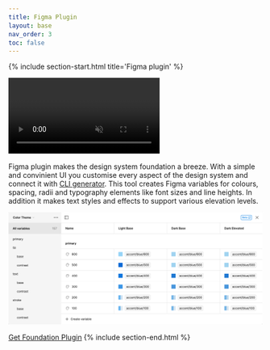 ```yaml
---
title: Figma Plugin
layout: base
nav_order: 3
toc: false
---
```


{% include section-start.html title='Figma plugin' %}

<div class="width-full overflow-hidden flex items-center justify-center rounded-md">
    <!-- <img src="./video/plugin-demo.gif" alt="Figma variables preview"> -->
    <video autoplay loop muted>
        <source src="./video/plugin-demo.webm" type="video/webm" />
        <source src="./video/plugin-demo.mp4" type="video/mp4" />
    </video>
</div>

Figma plugin makes the design system foundation a breeze. With a simple and convinient UI you customise every aspect of the design system and connect it with [CLI generator](./cli-color-generator.html). This tool creates Figma variables for colours, spacing, radii and typography elements like font sizes and line heights. In addition it makes text styles and effects to support various elevation levels.

<div class="width-full overflow-hidden flex items-center justify-center rounded-sm shadow-2 border-outline-alt-base-100 shadow-utility-shade-200">
    <img src="./favicon/figma-vars.png" alt="Figma variables preview">
</div>

<a href="https://www.figma.com/community/plugin/1297031341980383999/source-colors-lite" class="inline-block px-base py-xs rounded-md color-text-contrast-600 bg-primary-400 hover:no-underline hover:bg-opacity-90" target="_blank">Get Foundation Plugin</a>
{% include section-end.html %}


